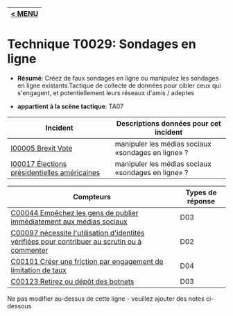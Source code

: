 |[< MENU](../../README.md)|
|---|
# Technique T0029: Sondages en ligne

* **Résumé**: Créez de faux sondages en ligne ou manipulez les sondages en ligne existants.Tactique de collecte de données pour cibler ceux qui s'engagent, et potentiellement leurs réseaux d'amis / adeptes

* **appartient à la scène tactique**: TA07


|Incident |Descriptions données pour cet incident |
|-------- |-------------------- |
|[I00005 Brexit Vote](../../generated_pages/incidents/I00005.md) |manipuler les médias sociaux «sondages en ligne» ?|
|[I00017 Élections présidentielles américaines](../../generated_pages/incidents/I00017.md) |manipuler les médias sociaux «sondages en ligne» ?|



|Compteurs |Types de réponse |
|-------- |-------------- |
|[C00044 Empêchez les gens de publier immédiatement aux médias sociaux](../../generated_pages/counters/C00044.md) |D03 |
|[C00097 nécessite l'utilisation d'identités vérifiées pour contribuer au scrutin ou à commenter](../../generated_pages/counters/C00097.md) |D02 |
|[C00101 Créer une friction par engagement de limitation de taux](../../generated_pages/counters/C00101.md) |D04 ||[C00103 Créez un bot qui engage / distraire les trolls](../../generated_pages/counters/C00103.md) |D05 |
|[C00123 Retirez ou dépôt des botnets](../../generated_pages/counters/C00123.md) |D03 |


Ne pas modifier au-dessus de cette ligne - veuillez ajouter des notes ci-dessous
